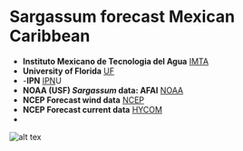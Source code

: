# Sargassum forecast Mexican Caribbean

- **Instituto Mexicano de Tecnologia del Agua** [IMTA](https://www.gob.mx/imta)
- **University of Florida** [UF](https://www.ufl.edu/)
- -**IPN** [IPN](https://www.cicimar.ipn.mx/)U
- **NOAA (USF) *Sargassum* data: AFAI** [NOAA](https://cwcgom.aoml.noaa.gov/cgom/OceanViewer/#) 
- **NCEP Forecast wind data** [NCEP](https://polar.ncep.noaa.gov/waves/download2.shtml?)
- **NCEP Forecast current data** [HYCOM](https://www.hycom.org/)
- 


![alt tex](image.jpg)
